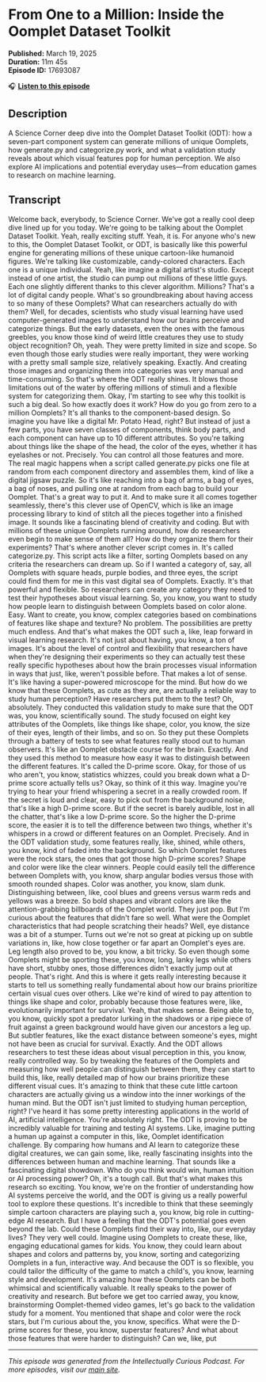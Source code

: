 # From One to a Million: Inside the Oomplet Dataset Toolkit

**Published:** March 19, 2025  
**Duration:** 11m 45s  
**Episode ID:** 17693087

🎧 **[Listen to this episode](https://intellectuallycurious.buzzsprout.com/2529712/episodes/17693087-from-one-to-a-million-inside-the-oomplet-dataset-toolkit)**

## Description

A Science Corner deep dive into the Oomplet Dataset Toolkit (ODT): how a seven-part component system can generate millions of unique Oomplets, how generate.py and categorize.py work, and what a validation study reveals about which visual features pop for human perception. We also explore AI implications and potential everyday uses—from education games to research on machine learning.

## Transcript

Welcome back, everybody, to Science Corner. We've got a really cool deep dive lined up for you today. We're going to be talking about the Oomplet Dataset Toolkit. Yeah, really exciting stuff. Yeah, it is. For anyone who's new to this, the Oomplet Dataset Toolkit, or ODT, is basically like this powerful engine for generating millions of these unique cartoon-like humanoid figures. We're talking like customizable, candy-colored characters. Each one is a unique individual. Yeah, like imagine a digital artist's studio. Except instead of one artist, the studio can pump out millions of these little guys. Each one slightly different thanks to this clever algorithm. Millions? That's a lot of digital candy people. What's so groundbreaking about having access to so many of these Oomplets? What can researchers actually do with them? Well, for decades, scientists who study visual learning have used computer-generated images to understand how our brains perceive and categorize things. But the early datasets, even the ones with the famous greebles, you know those kind of weird little creatures they use to study object recognition? Oh, yeah. They were pretty limited in size and scope. So even though those early studies were really important, they were working with a pretty small sample size, relatively speaking. Exactly. And creating those images and organizing them into categories was very manual and time-consuming. So that's where the ODT really shines. It blows those limitations out of the water by offering millions of stimuli and a flexible system for categorizing them. Okay, I'm starting to see why this toolkit is such a big deal. So how exactly does it work? How do you go from zero to a million Oomplets? It's all thanks to the component-based design. So imagine you have like a digital Mr. Potato Head, right? But instead of just a few parts, you have seven classes of components, think body parts, and each component can have up to 10 different attributes. So you're talking about things like the shape of the head, the color of the eyes, whether it has eyelashes or not. Precisely. You can control all those features and more. The real magic happens when a script called generate.py picks one file at random from each component directory and assembles them, kind of like a digital jigsaw puzzle. So it's like reaching into a bag of arms, a bag of eyes, a bag of noses, and pulling one at random from each bag to build your Oomplet. That's a great way to put it. And to make sure it all comes together seamlessly, there's this clever use of OpenCV, which is like an image processing library to kind of stitch all the pieces together into a finished image. It sounds like a fascinating blend of creativity and coding. But with millions of these unique Oomplets running around, how do researchers even begin to make sense of them all? How do they organize them for their experiments? That's where another clever script comes in. It's called categorize.py. This script acts like a filter, sorting Oomplets based on any criteria the researchers can dream up. So if I wanted a category of, say, all Oomplets with square heads, purple bodies, and three eyes, the script could find them for me in this vast digital sea of Oomplets. Exactly. It's that powerful and flexible. So researchers can create any category they need to test their hypotheses about visual learning. So, you know, you want to study how people learn to distinguish between Oomplets based on color alone. Easy. Want to create, you know, complex categories based on combinations of features like shape and texture? No problem. The possibilities are pretty much endless. And that's what makes the ODT such a, like, leap forward in visual learning research. It's not just about having, you know, a ton of images. It's about the level of control and flexibility that researchers have when they're designing their experiments so they can actually test these really specific hypotheses about how the brain processes visual information in ways that just, like, weren't possible before. That makes a lot of sense. It's like having a super-powered microscope for the mind. But how do we know that these Oomplets, as cute as they are, are actually a reliable way to study human perception? Have researchers put them to the test? Oh, absolutely. They conducted this validation study to make sure that the ODT was, you know, scientifically sound. The study focused on eight key attributes of the Oomplets, like things like shape, color, you know, the size of their eyes, length of their limbs, and so on. So they put these Oomplets through a battery of tests to see what features really stood out to human observers. It's like an Oomplet obstacle course for the brain. Exactly. And they used this method to measure how easy it was to distinguish between the different features. It's called the D-prime score. Okay, for those of us who aren't, you know, statistics whizzes, could you break down what a D-prime score actually tells us? Okay, so think of it this way. Imagine you're trying to hear your friend whispering a secret in a really crowded room. If the secret is loud and clear, easy to pick out from the background noise, that's like a high D-prime score. But if the secret is barely audible, lost in all the chatter, that's like a low D-prime score. So the higher the D-prime score, the easier it is to tell the difference between two things, whether it's whispers in a crowd or different features on an Oomplet. Precisely. And in the ODT validation study, some features really, like, shined, while others, you know, kind of faded into the background. So which Oomplet features were the rock stars, the ones that got those high D-prime scores? Shape and color were like the clear winners. People could easily tell the difference between Oomplets with, you know, sharp angular bodies versus those with smooth rounded shapes. Color was another, you know, slam dunk. Distinguishing between, like, cool blues and greens versus warm reds and yellows was a breeze. So bold shapes and vibrant colors are like the attention-grabbing billboards of the Oomplet world. They just pop. But I'm curious about the features that didn't fare so well. What were the Oomplet characteristics that had people scratching their heads? Well, eye distance was a bit of a stumper. Turns out we're not so great at picking up on subtle variations in, like, how close together or far apart an Oomplet's eyes are. Leg length also proved to be, you know, a bit tricky. So even though some Oomplets might be sporting these, you know, long, lanky legs while others have short, stubby ones, those differences didn't exactly jump out at people. That's right. And this is where it gets really interesting because it starts to tell us something really fundamental about how our brains prioritize certain visual cues over others. Like we're kind of wired to pay attention to things like shape and color, probably because those features were, like, evolutionarily important for survival. Yeah, that makes sense. Being able to, you know, quickly spot a predator lurking in the shadows or a ripe piece of fruit against a green background would have given our ancestors a leg up. But subtler features, like the exact distance between someone's eyes, might not have been as crucial for survival. Exactly. And the ODT allows researchers to test these ideas about visual perception in this, you know, really controlled way. So by tweaking the features of the Oomplets and measuring how well people can distinguish between them, they can start to build this, like, really detailed map of how our brains prioritize these different visual cues. It's amazing to think that these cute little cartoon characters are actually giving us a window into the inner workings of the human mind. But the ODT isn't just limited to studying human perception, right? I've heard it has some pretty interesting applications in the world of AI, artificial intelligence. You're absolutely right. The ODT is proving to be incredibly valuable for training and testing AI systems. Like, imagine putting a human up against a computer in this, like, Oomplet identification challenge. By comparing how humans and AI learn to categorize these digital creatures, we can gain some, like, really fascinating insights into the differences between human and machine learning. That sounds like a fascinating digital showdown. Who do you think would win, human intuition or AI processing power? Oh, it's a tough call. But that's what makes this research so exciting. You know, we're on the frontier of understanding how AI systems perceive the world, and the ODT is giving us a really powerful tool to explore these questions. It's incredible to think that these seemingly simple cartoon characters are playing such a, you know, big role in cutting-edge AI research. But I have a feeling that the ODT's potential goes even beyond the lab. Could these Oomplets find their way into, like, our everyday lives? They very well could. Imagine using Oomplets to create these, like, engaging educational games for kids. You know, they could learn about shapes and colors and patterns by, you know, sorting and categorizing Oomplets in a fun, interactive way. And because the ODT is so flexible, you could tailor the difficulty of the game to match a child's, you know, learning style and development. It's amazing how these Oomplets can be both whimsical and scientifically valuable. It really speaks to the power of creativity and research. But before we get too carried away, you know, brainstorming Oomplet-themed video games, let's go back to the validation study for a moment. You mentioned that shape and color were the rock stars, but I'm curious about the, you know, specifics. What were the D-prime scores for these, you know, superstar features? And what about those features that were harder to distinguish? Can we, like, put

---
*This episode was generated from the Intellectually Curious Podcast. For more episodes, visit our [main site](https://intellectuallycurious.buzzsprout.com).*

